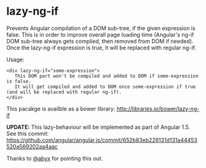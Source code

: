 # lazy-ng-if

Prevents Angular compilation of a DOM sub-tree, if the given expression is false.
This is in order to improve overall page loading time (Angular's ng-if DOM sub-tree always gets complied, then removed from DOM if needed).
Once the lazy-ng-if expression is true, it will be replaced with regular ng-if.

Usage:
```
<div lazy-ng-if="some-expression">
   This DOM part won't be compiled and added to DOM if some-expression is false.
   It will get compiled and added to DOM once some-expression if true (and will be replaced with regular ng-if).
</div>
```

This pacakge is availble as a bower library:
http://libraries.io/bower/lazy-ng-if


**UPDATE:**
This lazy-behaviour will be implemented as part of Angular 1.5.
See this commit: https://github.com/angular/angular.js/commit/652b83eb226131d131a44453520a569202aa4aac

Thanks to [@abyx](https://github.com/abyx) for pointing this out.
